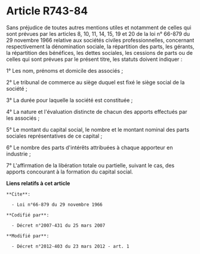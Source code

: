 # Article R743-84

Sans préjudice de toutes autres mentions utiles et notamment de celles qui sont prévues par les articles 8, 10, 11, 14, 15,
19 et 20 de la loi n° 66-879 du 29 novembre 1966 relative aux sociétés civiles professionnelles, concernant respectivement la
dénomination sociale, la répartition des parts, les gérants, la répartition des bénéfices, les dettes sociales, les cessions
de parts ou de celles qui sont prévues par le présent titre, les statuts doivent indiquer : 

1° Les nom, prénoms et domicile des associés ; 

2° Le tribunal de commerce au siège duquel est fixé le siège social de la société ; 

3° La durée pour laquelle la société est constituée ; 

4° La nature et l'évaluation distincte de chacun des apports effectués par les associés ; 

5° Le montant du capital social, le nombre et le montant nominal des parts sociales représentatives de ce capital ; 

6° Le nombre des parts d'intérêts attribuées à chaque apporteur en industrie ; 

7° L'affirmation de la libération totale ou partielle, suivant le cas, des apports concourant à la formation du capital
social.

**Liens relatifs à cet article**

	**Cite**:

	  - Loi n°66-879 du 29 novembre 1966

	**Codifié par**:

	  - Décret n°2007-431 du 25 mars 2007

	**Modifié par**:

	  - Décret n°2012-403 du 23 mars 2012 - art. 1
